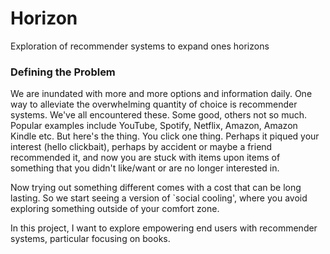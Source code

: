 # Horizon
Exploration of recommender systems to expand ones horizons


### Defining the Problem
We are inundated with more and more options and information daily. One way to alleviate the overwhelming quantity of choice is recommender systems. We've all encountered these. Some good, others not so much. Popular examples include YouTube, Spotify, Netflix, Amazon, Amazon Kindle etc. But here's the thing. You click one thing. Perhaps it piqued your interest (hello clickbait), perhaps by accident or maybe a friend recommended it, and now you are stuck with items upon items of something that you didn't like/want or are no longer interested in. 

Now trying out something different comes with a cost that can be long lasting. So we start seeing a version of `social cooling', where you avoid exploring something outside of your comfort zone. 

In this project, I want to explore empowering end users with recommender systems, particular focusing on books. 
